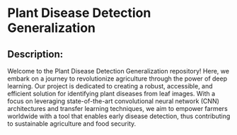 # Plant Disease Detection Generalization

## Description:
Welcome to the Plant Disease Detection Generalization repository!
Here, we embark on a journey to revolutionize agriculture through the power of deep learning.
Our project is dedicated to creating a robust, accessible, and efficient solution for identifying plant diseases from leaf images. 
With a focus on leveraging state-of-the-art convolutional neural network (CNN) architectures and transfer learning techniques, 
we aim to empower farmers worldwide with a tool that enables early disease detection, thus contributing to sustainable agriculture and food security.


